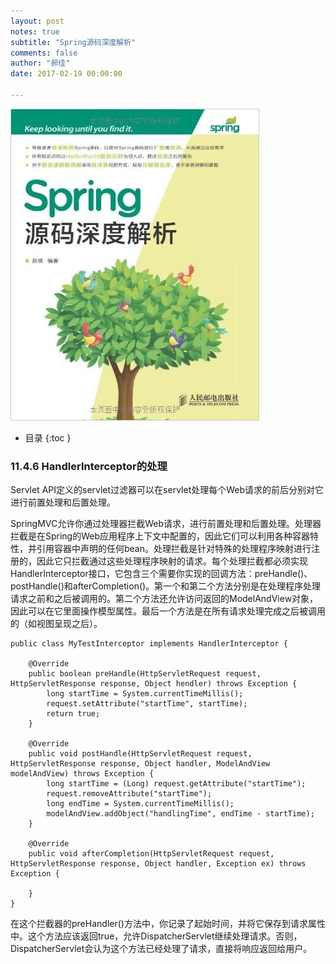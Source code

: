 ```yaml
---
layout: post
notes: true
subtitle: "Spring源码深度解析"
comments: false
author: "郝佳"
date: 2017-02-19 00:00:00

---
```


![](/img/notes/architect/springSourceDeepAnalyze/spring_source_deep_analyze.jpg)

*   目录
{:toc }

### 11.4.6 HandlerInterceptor的处理

Servlet API定义的servlet过滤器可以在servlet处理每个Web请求的前后分别对它进行前置处理和后置处理。

SpringMVC允许你通过处理器拦截Web请求，进行前置处理和后置处理。处理器拦截是在Spring的Web应用程序上下文中配置的，因此它们可以利用各种容器特性，并引用容器中声明的任何bean。处理拦截是针对特殊的处理程序映射进行注册的，因此它只拦截通过这些处理程序映射的请求。每个处理拦截都必须实现HandlerInterceptor接口，它包含三个需要你实现的回调方法：preHandle()、postHandle()和afterCompletion()。第一个和第二个方法分别是在处理程序处理请求之前和之后被调用的。第二个方法还允许访问返回的ModelAndView对象，因此可以在它里面操作模型属性。最后一个方法是在所有请求处理完成之后被调用的（如视图呈现之后）。

	public class MyTestInterceptor implements HandlerInterceptor {
		
		@Override
		public boolean preHandle(HttpServletRequest request, HttpServletResponse response, Object hendler) throws Exception {
			long startTime = System.currentTimeMillis();
			request.setAttribute("startTime", startTime);
			return true;
		}
		
		@Override
		public void postHandle(HttpServletRequest request, HttpServletResponse response, Object handler, ModelAndView modelAndView) throws Exception {
			long startTime = (Long) request.getAttribute("startTime");
			request.removeAttribute("startTime");
			long endTime = System.currentTimeMillis();
			modelAndView.addObject("handlingTime", endTime - startTime);
		}
		
		@Override
		public void afterCompletion(HttpServletRequest request, HttpServletResponse response, Object handler, Exception ex) throws Exception {
			
		}
	}
	
在这个拦截器的preHandler()方法中，你记录了起始时间，并将它保存到请求属性中。这个方法应该返回true，允许DispatcherServlet继续处理请求。否则，DispatcherServlet会认为这个方法已经处理了请求，直接将响应返回给用户。